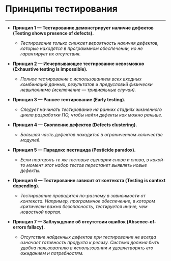 # Принципы тестирования

---

- **Принцип 1 — Тестирование демонстрирует наличие дефектов (Testing shows presence of defects).** 
    - *Тестирование только снижает вероятность наличия дефектов, которые находятся в программном обеспечении, но не гарантирует их отсутствия.*


- **Принцип 2 — Исчерпывающее тестирование невозможно (Exhaustive testing is impossible).**
    - *Полное тестирование с использованием всех входных комбинаций данных, результатов и предусловий физически невыполнимо (исключение — тривиальные случаи).*


- **Принцип 3 — Раннее тестирование (Early testing).**
    - *Следует начинать тестирование на ранних стадиях жизненного цикла разработки ПО, чтобы найти дефекты как можно раньше.*


- **Принцип 4 — Скопление дефектов (Defects clustering).**
    - *Большая часть дефектов находится в ограниченном количестве модулей.*


- **Принцип 5 — Парадокс пестицида (Pesticide paradox).**
    - *Если повторять те же тестовые сценарии снова и снова, в какой-то момент этот набор тестов перестанет выявлять новые дефекты.*


- **Принцип 6 — Тестирование зависит от контекста (Testing is context depending).**  
    - *Тестирование проводится по-разному в зависимости от контекста. Например, программное обеспечение, в котором критически важна безопасность, тестируется иначе, чем новостной портал.*


- **Принцип 7 — Заблуждение об отсутствии ошибок (Absence-of-errors fallacy).**  
    - *Отсутствие найденных дефектов при тестировании не всегда означает готовность продукта к релизу. Система должна быть удобна пользователю в использовании и удовлетворять его ожиданиям и потребностям.*
